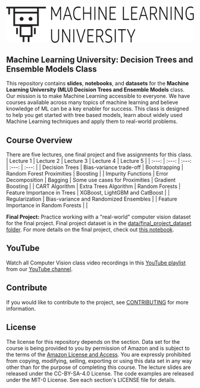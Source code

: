 ![logo](data/MLU_Logo.png)
## Machine Learning University: Decision Trees and Ensemble Models Class

This repository contains __slides__, __notebooks__, and __datasets__ for the __Machine Learning University (MLU) Decision Trees and Ensemble Models__ class. Our mission is to make Machine Learning accessible to everyone. We have courses available across many topics of machine learning and believe knowledge of ML can be a key enabler for success. This class is designed to help you get started with tree based models, learn about widely used Machine Learning techniques and apply them to real-world problems.

## Course Overview
There are five lectures, one final project and five assignments for this class.
| Lecture 1 | Lecture 2 | Lecture 3 | Lecture 4 | Lecture 5 |
| :---: | :---: | :---: | :---: | :---: |
| Decision Trees | Bias-variance trade-off | Bootstrapping | Random Forest Proximities | Boosting |
| Impurity Functions | Error Decomposition | Bagging | Some use cases for Proximities | Gradient Boosting |
| CART Algorithm | Extra Trees Algorithm | Random Forests | Feature Importance in Trees | XGBoost, LightGBM and CatBoost |
| Regularization | Bias-variance and Randomized Ensembles |  | Feature Importance in Random Forests |  |

__Final Project:__ Practice working with a "real-world" computer vision dataset for the final project. Final project dataset is in the [data/final_project_dataset folder](https://github.com/aws-samples/aws-machine-learning-university-dte/tree/main/data/final_project). For more details on the final project, check out [this notebook](https://github.com/aws-samples/aws-machine-learning-university-dte/blob/main/notebooks/final_project/DTE-FINAL-PROJECT.ipynb).

## YouTube
Watch all Computer Vision class video recordings in this [YouTube playlist](https://www.youtube.com/playlist?list=PL8P_Z6C4GcuXrj9crYtU_XaYh3Jac4x0p) from our [YouTube channel](https://www.youtube.com/channel/UC12LqyqTQYbXatYS9AA7Nuw/playlists).

## Contribute
If you would like to contribute to the project, see [CONTRIBUTING](CONTRIBUTING.md) for more information.

## License
The license for this repository depends on the section.  Data set for the course is being provided to you by permission of Amazon and is subject to the terms of the [Amazon License and Access](https://www.amazon.com/gp/help/customer/display.html?nodeId=201909000). You are expressly prohibited from copying, modifying, selling, exporting or using this data set in any way other than for the purpose of completing this course. The lecture slides are released under the CC-BY-SA-4.0 License.  The code examples are released under the MIT-0 License. See each section's LICENSE file for details.

